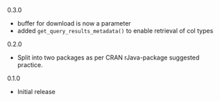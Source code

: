 0.3.0
* buffer for download is now a parameter
* added `get_query_results_metadata()` to enable retrieval of col types

0.2.0
* Split into two packages as per CRAN rJava-package suggested practice.

0.1.0 
* Initial release
